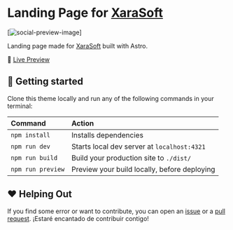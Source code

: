 # Landing Page for [XaraSoft](https://xarasoft.co/)

[![social-preview-image](https://xarasoft.co/images/social-preview.png)]

Landing page made for [XaraSoft](https://xarasoft.co/) built with Astro.

🚀 [Live Preview](https://xarasoft.co/)

## 🚀 Getting started

Clone this theme locally and run any of the following commands in your terminal:

| Command           | Action                                       |
| :---------------- | :------------------------------------------- |
| `npm install`     | Installs dependencies                        |
| `npm run dev`     | Starts local dev server at `localhost:4321`  |
| `npm run build`   | Build your production site to `./dist/`      |
| `npm run preview` | Preview your build locally, before deploying |

## ❤️ Helping Out

If you find some error or want to contribute, you can open an [issue](https://github.com/jeronimomayorca/landing-xarasoft/issues) or a [pull request](https://github.com/jeronimomayorca/landing-xarasoft/pulls).
¡Estaré encantado de contribuir contigo!


